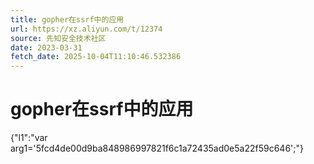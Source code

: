 ```yaml
---
title: gopher在ssrf中的应用
url: https://xz.aliyun.com/t/12374
source: 先知安全技术社区
date: 2023-03-31
fetch_date: 2025-10-04T11:10:46.532386
---
```


# gopher在ssrf中的应用

{"l1":"var arg1='5fcd4de00d9ba848986997821f6c1a72435ad0e5a22f59c646';"}